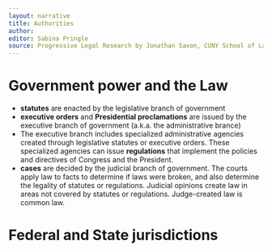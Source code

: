 ```yaml
---
layout: narrative
title: Authorities
author:
editor: Sabina Pringle
source: Progressive Legal Research by Jonathan Saxon, CUNY School of Law Library
---
```

# Government power and the Law

- **statutes** are enacted by the legislative branch of government
- **executive orders** and **Presidential proclamations** are issued by the executive branch of government (a.k.a. the administrative brance)
- The executive branch includes specialized administrative agencies created through legislative statutes or executive orders. These specialized agencies can issue **regulations** that implement the policies and directives of Congress and the President.
- **cases** are decided by the judicial branch of government. The courts apply law to facts to determine if laws were broken, and also determine the legality of statutes or regulations. Judicial opinions create law in areas not covered by statutes or regulations. Judge-created law is common law.

# Federal and State jurisdictions
